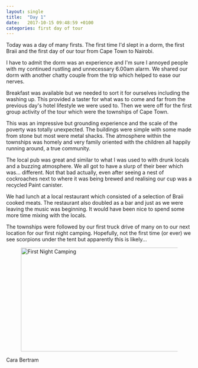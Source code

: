 ```yaml
---
layout: single
title:  "Day 1"
date:   2017-10-15 09:48:59 +0100
categories: first day of tour
---
```



Today was a day of many firsts. The first time I'd slept in a dorm, the first Braii and the first day of our tour from Cape Town to Nairobi.

I have to admit the dorm was an experience and I'm sure I annoyed people with my continued rustling and unnecessary 6.00am alarm. We shared our dorm with another chatty couple from the trip which helped to ease our nerves.

Breakfast was available but we needed to sort it for ourselves including the washing up. This provided a taster for what was to come and far from the previous day's hotel lifestyle we were used to. Then we were off for the first group activity of the tour which were the townships of Cape Town.

This was an impressive but grounding experience and the scale of the poverty was totally unexpected. The buildings were simple with some made from stone but most were metal shacks. The atmosphere within the townships was homely and very family oriented with the children all happily running around, a true community.

The local pub was great and similar to what I was used to with drunk locals and a buzzing atmosphere. We all got to have a slurp of their beer which was... different. Not that bad actually, even after seeing a nest of cockroaches next to where it was being brewed and realising our cup was a recycled Paint canister.

We had lunch at a local restaurant which consisted of a selection of Braii cooked meats. The restaurant also doubled as a bar and just as we were leaving the music was beginning. It would have been nice to spend some more time mixing with the locals.

The townships were followed by our first truck drive of many on to our next location for our first night camping. Hopefully, not the first time (or ever) we see scorpions under the tent but apparently this is likely...

<figure >
	<a data-flickr-embed="true"  href="https://www.flickr.com/photos/141696511@N06/24128779897/in/album-72157667336988729/" title="First Night Camping"><img src="https://farm5.staticflickr.com/4685/24128779897_43bf4d3fd2.jpg" width="500" height="281" alt="First Night Camping"></a><script async src="//embedr.flickr.com/assets/client-code.js" charset="utf-8"></script>

	
</figure>




Cara Bertram

